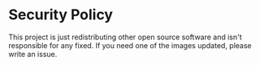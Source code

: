 # Security Policy

This project is just redistributing other open source software and isn't responsible for any fixed. If you need one of
the images updated, please write an issue.
